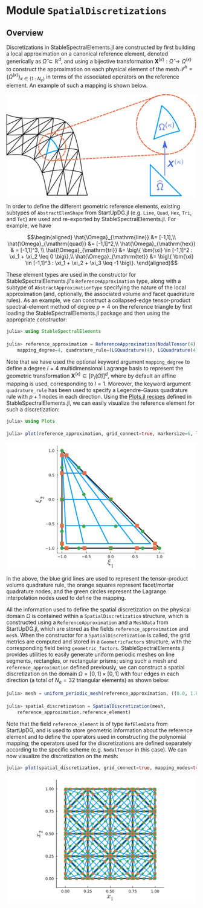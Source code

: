 # Module `SpatialDiscretizations`

## Overview
Discretizations in StableSpectralElements.jl are constructed by first building a local approximation on a canonical reference element, denoted generically as $\hat{\Omega} \subset \mathbb{R}^d$, and using a bijective transformation $\bm{X}^{(\kappa)} : \hat{\Omega} \rightarrow \Omega^{(\kappa)}$ to construct the approximation on each physical element of the mesh $\mathcal{T}^h = \{ \Omega^{(\kappa)}\}_{\kappa \in \{1:N_e\}}$ in terms of the associated operators on the reference element. An example of such a mapping is shown below.

![Mesh mapping](./assets/meshmap.svg)

In order to define the different geometric reference elements, existing subtypes of `AbstractElemShape` from StartUpDG.jl (e.g. `Line`, `Quad`, `Hex`, `Tri`, and `Tet`) are used and re-exported by StableSpectralElements.jl. For example, we have 
```math
\begin{aligned}
\hat{\Omega}_{\mathrm{line}} &= [-1,1],\\
\hat{\Omega}_{\mathrm{quad}} &= [-1,1]^2,\\
\hat{\Omega}_{\mathrm{hex}} & = [-1,1]^3, \\
\hat{\Omega}_{\mathrm{tri}} &= \big\{ \bm{\xi} \in [-1,1]^2 : \xi_1 + \xi_2 \leq 0 \big\},\\
\hat{\Omega}_{\mathrm{tet}} &= \big\{ \bm{\xi} \in [-1,1]^3 : \xi_1 + \xi_2 + \xi_3 \leq -1 \big\}.
\end{aligned}
```
These element types are used in the constructor for StableSpectralElements.jl's `ReferenceApproximation` type, along with a subtype of `AbstractApproximationType` specifying the nature of the local approximation (and, optionally, the associated volume and facet quadrature rules). As an example, we can construct a collapsed-edge tensor-product spectral-element method of degree $p=4$ on the reference triangle by first loading the StableSpectralElements.jl package and then using the appropriate constructor:

```julia
julia> using StableSpectralElements

julia> reference_approximation = ReferenceApproximation(NodalTensor(4), Tri(), 
    mapping_degree=4, quadrature_rule=(LGQuadrature(4), LGQuadrature(4)))
```
Note that we have used the optional keyword argument `mapping_degree` to define a degree $l = 4$ multidimensional Lagrange basis to represent the geometric transformation $\bm{X}^{(\kappa)} \in [\mathbb{P}_l(\hat{\Omega})]^d$, where by default an affine mapping is used, corresponding to $l = 1$. Moreover, the keyword argument `quadrature_rule` has been used to specify a Legendre-Gauss quadrature rule with $p+1$ nodes in each direction. Using the [Plots.jl recipes](https://docs.juliaplots.org/latest/recipes/) defined in StableSpectralElements.jl, we can easily visualize the reference element for such a discretization:
```julia
julia> using Plots

julia> plot(reference_approximation, grid_connect=true, markersize=6, linewidth=3)
```
![NodalTensor](./assets/ref_tri.svg)

In the above, the blue grid lines are used to represent the tensor-product volume quadrature rule, the orange squares represent facet/mortar quadrature nodes, and the green circles represent the Lagrange interpolation nodes used to define the mapping.

All the information used to define the spatial discretization on the physical domain $\Omega$ is contained within a `SpatialDiscretization` structure, which is constructed using a `ReferenceApproximation` and a `MeshData` from StartUpDG.jl, which are stored as the fields `reference_approximation` and `mesh`. When the constructor for a `SpatialDiscretization` is called, the grid metrics are computed and stored in a `GeometricFactors` structure, with the corresponding field being `geometric_factors`. StableSpectralElements.jl provides utilities to easily generate uniform periodic meshes on line segments, rectangles, or rectangular prisms; using such a mesh and `reference_approximation` defined previously, we can construct a spatial discretization on the domain $\Omega = [0,1] \times [0,1]$ with four edges in each direction (a total of $N_e = 32$ triangular elements) as shown below:

```julia
julia> mesh = uniform_periodic_mesh(reference_approximation, ((0.0, 1.0),(0.0,1.0), (4,4)))

julia> spatial_discretization = SpatialDiscretization(mesh, 
    reference_approximation.reference_element)
```
Note that the field `reference_element` is of type `RefElemData` from StartUpDG, and is used to store geometric information about the reference element and to define the operators used in constructing the polynomial mapping; the operators used for the discretizations are defined separately according to the specific scheme (e.g. `NodalTensor` in this case). We can now visualize the discretization on the mesh:

```julia
julia> plot(spatial_discretization, grid_connect=true, mapping_nodes=true)
```

![Example mesh](./assets/mesh.svg)